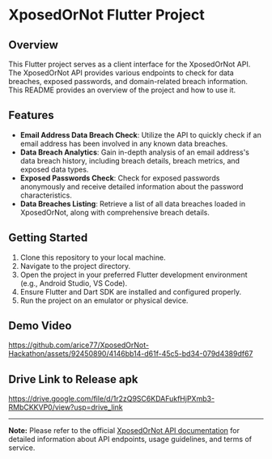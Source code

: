 # XposedOrNot Flutter Project

## Overview
This Flutter project serves as a client interface for the XposedOrNot API. The XposedOrNot API provides various endpoints to check for data breaches, exposed passwords, and domain-related breach information. This README provides an overview of the project and how to use it.

## Features
- **Email Address Data Breach Check**: Utilize the API to quickly check if an email address has been involved in any known data breaches.
- **Data Breach Analytics**: Gain in-depth analysis of an email address's data breach history, including breach details, breach metrics, and exposed data types.
- **Exposed Passwords Check**: Check for exposed passwords anonymously and receive detailed information about the password characteristics.
- **Data Breaches Listing**: Retrieve a list of all data breaches loaded in XposedOrNot, along with comprehensive breach details.

## Getting Started
1. Clone this repository to your local machine.
2. Navigate to the project directory.
3. Open the project in your preferred Flutter development environment (e.g., Android Studio, VS Code).
4. Ensure Flutter and Dart SDK are installed and configured properly.
5. Run the project on an emulator or physical device.

## Demo Video


https://github.com/arice77/XposedOrNot-Hackathon/assets/92450890/4146bb14-d61f-45c5-bd34-079d4389df67

## Drive Link to Release apk
https://drive.google.com/file/d/1r2zQ9SC6KDAFukfHjPXmb3-RMbCKKVP0/view?usp=drive_link



---
**Note:** Please refer to the official [XposedOrNot API documentation]([https://api.xposedornot.com](https://xposedornot.com/api_doc)) for detailed information about API endpoints, usage guidelines, and terms of service.
